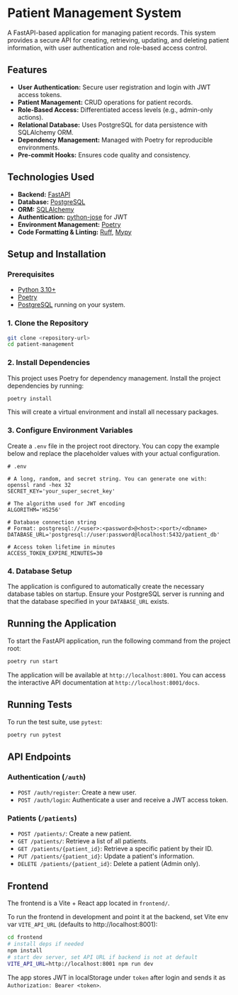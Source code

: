 # Patient Management System

A FastAPI-based application for managing patient records. This system provides a secure API for creating, retrieving, updating, and deleting patient information, with user authentication and role-based access control.

## Features

- **User Authentication:** Secure user registration and login with JWT access tokens.
- **Patient Management:** CRUD operations for patient records.
- **Role-Based Access:** Differentiated access levels (e.g., admin-only actions).
- **Relational Database:** Uses PostgreSQL for data persistence with SQLAlchemy ORM.
- **Dependency Management:** Managed with Poetry for reproducible environments.
- **Pre-commit Hooks:** Ensures code quality and consistency.

## Technologies Used

- **Backend:** [FastAPI](https://fastapi.tiangolo.com/)
- **Database:** [PostgreSQL](https://www.postgresql.org/)
- **ORM:** [SQLAlchemy](https://www.sqlalchemy.org/)
- **Authentication:** [python-jose](https://github.com/mpdavis/python-jose) for JWT
- **Environment Management:** [Poetry](https://python-poetry.org/)
- **Code Formatting & Linting:** [Ruff](https://github.com/astral-sh/ruff), [Mypy](http://mypy-lang.org/)

## Setup and Installation

### Prerequisites

-   [Python 3.10+](https://www.python.org/downloads/)
-   [Poetry](https://python-poetry.org/docs/#installation)
-   [PostgreSQL](https://www.postgresql.org/download/) running on your system.

### 1. Clone the Repository

```bash
git clone <repository-url>
cd patient-management
```

### 2. Install Dependencies

This project uses Poetry for dependency management. Install the project dependencies by running:

```bash
poetry install
```

This will create a virtual environment and install all necessary packages.

### 3. Configure Environment Variables

Create a `.env` file in the project root directory. You can copy the example below and replace the placeholder values with your actual configuration.

```env
# .env

# A long, random, and secret string. You can generate one with: openssl rand -hex 32
SECRET_KEY='your_super_secret_key'

# The algorithm used for JWT encoding
ALGORITHM='HS256'

# Database connection string
# Format: postgresql://<user>:<password>@<host>:<port>/<dbname>
DATABASE_URL='postgresql://user:password@localhost:5432/patient_db'

# Access token lifetime in minutes
ACCESS_TOKEN_EXPIRE_MINUTES=30
```

### 4. Database Setup

The application is configured to automatically create the necessary database tables on startup. Ensure your PostgreSQL server is running and that the database specified in your `DATABASE_URL` exists.

## Running the Application

To start the FastAPI application, run the following command from the project root:

```bash
poetry run start
```

The application will be available at `http://localhost:8001`. You can access the interactive API documentation at `http://localhost:8001/docs`.

## Running Tests

To run the test suite, use `pytest`:

```bash
poetry run pytest
```

## API Endpoints

### Authentication (`/auth`)

-   `POST /auth/register`: Create a new user.
-   `POST /auth/login`: Authenticate a user and receive a JWT access token.

### Patients (`/patients`)

-   `POST /patients/`: Create a new patient.
-   `GET /patients/`: Retrieve a list of all patients.
-   `GET /patients/{patient_id}`: Retrieve a specific patient by their ID.
-   `PUT /patients/{patient_id}`: Update a patient's information.
-   `DELETE /patients/{patient_id}`: Delete a patient (Admin only).

## Frontend

The frontend is a Vite + React app located in `frontend/`.

To run the frontend in development and point it at the backend, set Vite env var `VITE_API_URL` (defaults to http://localhost:8001):

```bash
cd frontend
# install deps if needed
npm install
# start dev server, set API URL if backend is not at default
VITE_API_URL=http://localhost:8001 npm run dev
```

The app stores JWT in localStorage under `token` after login and sends it as `Authorization: Bearer <token>`.
